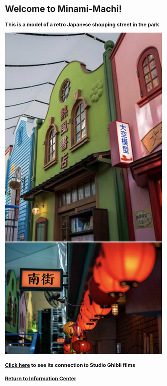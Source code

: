 # Welcome to Minami-Machi!
### This is a model of a retro Japanese shopping street in the park
![Minami-Machi](shops-model.png)
![Shops lights](street-lights.png)

### [Click here](https://github.com/mollyjones2023/ghibli-simulacrum/blob/main/2-ghibli-grand-warehouse/6-minami-machi/poppy-street.md) to see its connection to Studio Ghibli films
### [Return to Information Center](https://github.com/mollyjones2023/ghibli-simulacrum/blob/main/2-ghibli-grand-warehouse/warehouse.md)
